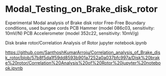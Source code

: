 # Modal_Testing_on_Brake_disk_rotor
Experimental Modal analysis of Brake disk rotor
Free-Free Boundary conditions, used bungee cords
PCB Hammer (model 086c03, sensitivity: 10mV/N)
PCB Accelerometer (model 352c22, sensitivity: 10mV/g)

Disk brake rotor/Correlation Analysis of Rotor jupyter notebook.ipynb

https://github.com/SanthoshKumarArroju/Correlation_analysis_of_Brake_disk_rotor/blob/57b8f5da1f59dd8593b901a7252a0a037bfc997a/Disk%20brake%20rotor/Correlation%20Analysis%20of%20Rotor%20jupyter%20notebook.ipynb
